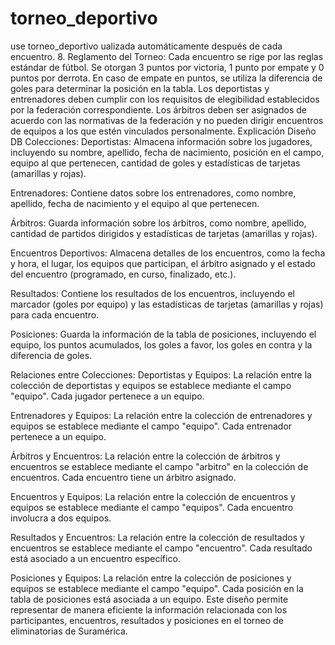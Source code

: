 # torneo_deportivo
use torneo_deportivo
ualizada automáticamente después de cada encuentro.
8. Reglamento del Torneo:
Cada encuentro se rige por las reglas estándar de fútbol.
Se otorgan 3 puntos por victoria, 1 punto por empate y 0 puntos por derrota.
En caso de empate en puntos, se utiliza la diferencia de goles para determinar la posición en la tabla.
Los deportistas y entrenadores deben cumplir con los requisitos de elegibilidad establecidos por la federación correspondiente.
Los árbitros deben ser asignados de acuerdo con las normativas de la federación y no pueden dirigir encuentros de equipos a los que estén vinculados personalmente.
Explicación Diseño DB
Colecciones:
Deportistas: Almacena información sobre los jugadores, incluyendo su nombre, apellido, fecha de nacimiento, posición en el campo, equipo al que pertenecen, cantidad de goles y estadísticas de tarjetas (amarillas y rojas).

Entrenadores: Contiene datos sobre los entrenadores, como nombre, apellido, fecha de nacimiento y el equipo al que pertenecen.

Árbitros: Guarda información sobre los árbitros, como nombre, apellido, cantidad de partidos dirigidos y estadísticas de tarjetas (amarillas y rojas).

Encuentros Deportivos: Almacena detalles de los encuentros, como la fecha y hora, el lugar, los equipos que participan, el árbitro asignado y el estado del encuentro (programado, en curso, finalizado, etc.).

Resultados: Contiene los resultados de los encuentros, incluyendo el marcador (goles por equipo) y las estadísticas de tarjetas (amarillas y rojas) para cada encuentro.

Posiciones: Guarda la información de la tabla de posiciones, incluyendo el equipo, los puntos acumulados, los goles a favor, los goles en contra y la diferencia de goles.

Relaciones entre Colecciones:
Deportistas y Equipos: La relación entre la colección de deportistas y equipos se establece mediante el campo "equipo". Cada jugador pertenece a un equipo.

Entrenadores y Equipos: La relación entre la colección de entrenadores y equipos se establece mediante el campo "equipo". Cada entrenador pertenece a un equipo.

Árbitros y Encuentros: La relación entre la colección de árbitros y encuentros se establece mediante el campo "arbitro" en la colección de encuentros. Cada encuentro tiene un árbitro asignado.

Encuentros y Equipos: La relación entre la colección de encuentros y equipos se establece mediante el campo "equipos". Cada encuentro involucra a dos equipos.

Resultados y Encuentros: La relación entre la colección de resultados y encuentros se establece mediante el campo "encuentro". Cada resultado está asociado a un encuentro específico.

Posiciones y Equipos: La relación entre la colección de posiciones y equipos se establece mediante el campo "equipo". Cada posición en la tabla de posiciones está asociada a un equipo. Este diseño permite representar de manera eficiente la información relacionada con los participantes, encuentros, resultados y posiciones en el torneo de eliminatorias de Suramérica.
